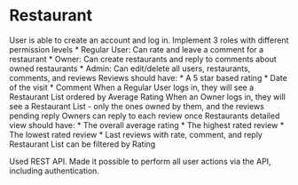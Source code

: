 # Restaurant

User is able to create an account and log in. 
Implement 3 roles with different permission levels
    * Regular User: Can rate and leave a comment for a restaurant
    * Owner: Can create restaurants and reply to comments about owned restaurants
    * Admin: Can edit/delete all users, restaurants, comments, and reviews
Reviews should have:
    * A 5 star based rating
    * Date of the visit
    * Comment 
When a Regular User logs in, they will see a Restaurant List ordered by Average Rating
When an Owner logs in, they will see a Restaurant List - only the ones owned by them, and the reviews pending reply
Owners can reply to each review once
Restaurants detailed view should have:
    * The overall average rating
    * The highest rated review
    * The lowest rated review
    * Last reviews with rate, comment, and reply
Restaurant List can be filtered by Rating

Used REST API. Made it possible to perform all user actions via the API, including authentication. 
